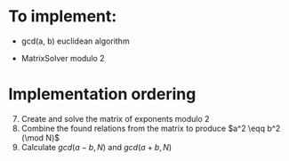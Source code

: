 # To implement:

- gcd(a, b) euclidean algorithm
<!-- - isQuadraticResidue mod p
- find quadratic residues (Euler's criterion)
- Choose smoothness bound = $exp(\frac{1}{2}\sqrt{\log N \cdot \log \log N})$
- Choose sieving interval
- isPerfectSquare modulo kN -->
- MatrixSolver modulo 2
<!-- - Tonelli-Shanks algorithm for sieving -->

# Implementation ordering

<!-- 1. Calculate smoothness bound B -->
<!-- 2. Find all prime numbers up to B -->
<!-- 3. Euler's criterion to find quadratic residues in the found primes -->
<!-- 4. Calculate the sieving interval (we need one more smooth relation than the primes in the factor base)
	- A generous estimate is six times the number of primes in the factor base -->
<!-- 5. Calculate $(\sqrt{N} + x)^2 - N$ for the sieving interval -->
<!-- 6. Solve for $x$ $(\sqrt{N} + x)^2 - N \eqq 0 (\mod p)$ for each prime $p$ in the factor base -->
7. Create and solve the matrix of exponents modulo 2
8. Combine the found relations from the matrix to produce $a^2 \eqq b^2 (\mod N)$
9. Calculate $gcd(a-b, N)$ and $gcd(a+b, N)$